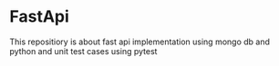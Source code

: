 # FastApi
This repositiory is about fast api implementation using  mongo db and python and unit test cases using pytest
